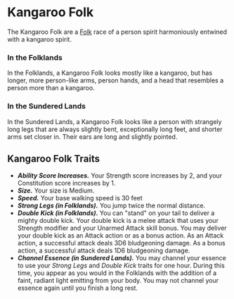 # Kangaroo Folk
The Kangaroo Folk are a [Folk](/rules/races/README.md#folk) race of a person spirit harmoniously entwined with a kangaroo spirit.

### In the Folklands
In the Folklands, a Kangaroo Folk looks mostly like a kangaroo, but has longer, more person-like arms, person hands, and a head that resembles a person more than a kangaroo.

### In the Sundered Lands
In the Sundered Lands, a Kangaroo Folk looks like a person with strangely long legs that are always slightly bent, exceptionally long feet, and shorter arms set closer in. Their ears are long and slightly pointed.

## Kangaroo Folk Traits
- _**Ability Score Increases.**_ Your Strength score increases by 2, and your Constitution score increases by 1.
- _**Size.**_ Your size is Medium.
- _**Speed.**_ Your base walking speed is 30 feet
- _**Strong Legs (in Folklands).**_ You jump twice the normal distance.
- _**Double Kick (in Folklands).**_  You can "stand" on your tail to deliver a mighty double kick. Your double kick is a melee attack that uses your Strength modifier and your Unarmed Attack skill bonus. You may deliver your double kick as an Attack action or as a bonus action. As an Attack action, a successful attack deals 3D6 bludgeoning damage. As a bonus action, a successful attack deals 1D6 bludgeoning damage.
- _**Channel Essence (in Sundered Lands).**_ You may channel your essence to use your _Strong Legs_ and _Double Kick_ traits for one hour. During this time, you appear as you would in the Folklands with the addition of a faint, radiant light emitting from your body. You may not channel your essence again until you finish a long rest.
